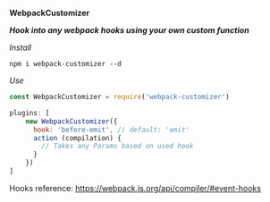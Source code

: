 **WebpackCustomizer**

***Hook into any webpack hooks using your own custom function***

*Install*

```batch
npm i webpack-customizer --d
```

*Use*

```js
const WebpackCustomizer = require('webpack-customizer')

plugins: [
    new WebpackCustomizer({
      hook: 'before-emit', // default: 'emit'
      action (compilation) {
        // Takes any Params based on used hook
      }
    })
]
```

Hooks reference:
https://webpack.js.org/api/compiler/#event-hooks